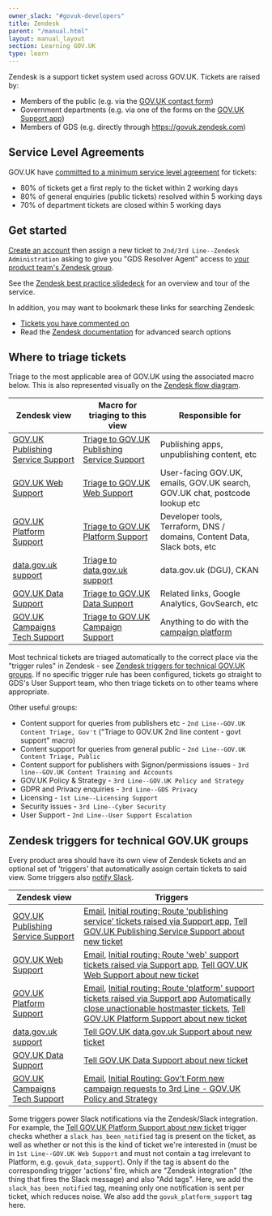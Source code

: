 ```yaml
---
owner_slack: "#govuk-developers"
title: Zendesk
parent: "/manual.html"
layout: manual_layout
section: Learning GOV.UK
type: learn
---
```


Zendesk is a support ticket system used across GOV.UK. Tickets are raised by:

- Members of the public (e.g. via the [GOV.UK contact form](https://www.gov.uk/contact/govuk))
- Government departments (e.g. via one of the forms on the [GOV.UK Support app](https://support.publishing.service.gov.uk/))
- Members of GDS (e.g. directly through <https://govuk.zendesk.com>)

## Service Level Agreements

GOV.UK have [committed to a minimum service level agreement](https://www.gov.uk/guidance/contact-the-government-digital-service/how-to-contact-gds) for tickets:

- 80% of tickets get a first reply to the ticket within 2 working days
- 80% of general enquiries (public tickets) resolved within 5 working days
- 70% of department tickets are closed within 5 working days

## Get started

[Create an account](https://govuk.zendesk.com/auth/v2/login/registration?auth_origin=3194076%2Cfalse%2Ctrue&amp;brand_id=3194076&amp;return_to=https%3A%2F%2Fgovuk.zendesk.com%2Fhc%2Fen-us&amp;theme=hc) then assign a new ticket to `2nd/3rd Line--Zendesk Administration` asking to give you "GDS Resolver Agent" access to [your product team's Zendesk group](#where-to-triage-tickets).

See the [Zendesk best practice slidedeck](https://docs.google.com/presentation/d/1iUbD-_uWyaNMeNj9h7Zvo9g2GWvRarg9kUh7pd0u32M/edit#slide=id.g134fafb13dc_0_0) for an overview and tour of the service.

In addition, you may want to bookmark these links for searching Zendesk:

- [Tickets you have commented on](https://govuk.zendesk.com/agent/search/1?type=ticket&q=commenter%3Ame)
- Read the [Zendesk documentation](https://support.zendesk.com/hc/en-us/articles/4408835086106-Using-Zendesk-Support-advanced-search) for advanced search options

## Where to triage tickets

Triage to the most applicable area of GOV.UK using the associated macro below. This is also represented visually on the [Zendesk flow diagram](https://docs.google.com/presentation/d/1EotoM2CVtqlnx54Qz5bP7OyIx5c9ji_GptUuymHkBrc/edit).

| Zendesk view | Macro for triaging to this view | Responsible for |
|--------------|---------------------------------|----------|
| [GOV.UK Publishing Service Support](https://govuk.zendesk.com/agent/filters/5273818481554) | [Triage to GOV.UK Publishing Service Support](https://govuk.zendesk.com/admin/workspaces/agent-workspace/macros/13679777581980) | Publishing apps, unpublishing content, etc |
| [GOV.UK Web Support](https://govuk.zendesk.com/agent/filters/360000012465) | [Triage to GOV.UK Web Support](https://govuk.zendesk.com/admin/workspaces/agent-workspace/macros/13679771783708) | User-facing GOV.UK, emails, GOV.UK search, GOV.UK chat, postcode lookup etc  |
| [GOV.UK Platform Support](https://govuk.zendesk.com/agent/filters/12863141605916) | [Triage to GOV.UK Platform Support](https://govuk.zendesk.com/admin/workspaces/agent-workspace/macros/13672505486492) | Developer tools, Terraform, DNS / domains, Content Data, Slack bots, etc |
| [data.gov.uk support](https://govuk.zendesk.com/agent/filters/1900002360214) | [Triage to data.gov.uk support](https://govuk.zendesk.com/admin/workspaces/agent-workspace/macros/13813477886620) | data.gov.uk (DGU), CKAN |
| [GOV.UK Data Support](https://govuk.zendesk.com/agent/filters/13388501247260) | [Triage to GOV.UK Data Support](https://govuk.zendesk.com/admin/workspaces/agent-workspace/macros/13661730061340) | Related links, Google Analytics, GovSearch, etc |
| [GOV.UK Campaigns Tech Support](https://govuk.zendesk.com/agent/filters/8935249582876) | [Triage to GOV.UK Campaign Support](https://govuk.zendesk.com/admin/workspaces/agent-workspace/macros/13792771654300) | Anything to do with the [campaign platform](https://userguide.campaign.gov.uk/) |

Most technical tickets are triaged automatically to the correct place via the "trigger rules" in Zendesk - see [Zendesk triggers for technical GOV.UK groups](#zendesk-triggers-for-technical-govuk-groups). If no specific trigger rule has been configured, tickets go straight to GDS's User Support team, who then triage tickets on to other teams where appropriate.

Other useful groups:

- Content support for queries from publishers etc - `2nd Line--GOV.UK Content Triage, Gov't` ("Triage to GOV.UK 2nd line content - govt support" macro)
- Content support for queries from general public - `2nd Line--GOV.UK Content Triage, Public`
- Content support for publishers with Signon/permissions issues - `3rd line--GOV.UK Content Training and Accounts`
- GOV.UK Policy & Strategy - `3rd Line--GOV.UK Policy and Strategy`
- GDPR and Privacy enquiries - `3rd Line--GDS Privacy`
- Licensing - `1st Line--Licensing Support`
- Security issues - `3rd Line--Cyber Security`
- User Support - `2nd Line--User Support Escalation`

## Zendesk triggers for technical GOV.UK groups

Every product area should have its own view of Zendesk tickets and an optional set of 'triggers' that automatically assign certain tickets to said view. Some triggers also [notify Slack](#slack-triggers).

| Zendesk view | Triggers |
|--------------|----------|
| [GOV.UK Publishing Service Support](https://govuk.zendesk.com/agent/filters/5273818481554) | [Email](https://govuk.zendesk.com/admin/objects-rules/rules/triggers/5591644703004), [Initial routing: Route 'publishing service' tickets raised via Support app](https://govuk.zendesk.com/admin/objects-rules/rules/triggers/14230797794460), [Tell GOV.UK Publishing Service Support about new ticket](https://govuk.zendesk.com/admin/objects-rules/rules/triggers/13776514277660) |
| [GOV.UK Web Support](https://govuk.zendesk.com/agent/filters/360000012465) | [Email](https://govuk.zendesk.com/admin/objects-rules/rules/triggers/16165694317596), [Initial routing: Route 'web' support tickets raised via Support app](https://govuk.zendesk.com/admin/objects-rules/rules/triggers/14231993238556), [Tell GOV.UK Web Support about new ticket](https://govuk.zendesk.com/admin/objects-rules/rules/triggers/13478776988188) |
| [GOV.UK Platform Support](https://govuk.zendesk.com/agent/filters/12863141605916) | [Email](https://govuk.zendesk.com/admin/objects-rules/rules/triggers/13149293739804), [Initial routing: Route 'platform' support tickets raised via Support app](https://govuk.zendesk.com/admin/objects-rules/rules/triggers/17923494146332) [Automatically close unactionable hostmaster tickets](https://govuk.zendesk.com/admin/objects-rules/rules/triggers/13991870416156), [Tell GOV.UK Platform Support about new ticket](https://govuk.zendesk.com/admin/objects-rules/rules/triggers/12864044593692) |
| [data.gov.uk support](https://govuk.zendesk.com/agent/filters/1900002360214) | [Tell GOV.UK data.gov.uk Support about new ticket](https://govuk.zendesk.com/admin/objects-rules/rules/triggers/14643274949020) |
| [GOV.UK Data Support](https://govuk.zendesk.com/agent/filters/13388501247260) | [Tell GOV.UK Data Support about new ticket](https://govuk.zendesk.com/admin/objects-rules/rules/triggers/14607012989980) |
| [GOV.UK Campaigns Tech Support](https://govuk.zendesk.com/agent/filters/8935249582876) | [Email](https://govuk.zendesk.com/admin/objects-rules/rules/triggers/4951487443986), [Initial Routing: Gov't Form new campaign requests to 3rd Line - GOV.UK Policy and Strategy](https://govuk.zendesk.com/admin/objects-rules/rules/triggers/30476171) |

Some triggers power Slack notifications via the Zendesk/Slack integration. For example, the [Tell GOV.UK Platform Support about new ticket](https://govuk.zendesk.com/admin/objects-rules/rules/triggers/12864044593692) trigger checks whether a `slack_has_been_notified` tag is present on the ticket, as well as whether or not this is the kind of ticket we're interested in (must be in `1st Line--GOV.UK Web Support` and must not contain a tag irrelevant to Platform, e.g. `govuk_data_support`). Only if the tag is absent do the corresponding trigger 'actions' fire, which are "Zendesk integration" (the thing that fires the Slack message) and also "Add tags". Here, we add the `slack_has_been_notified` tag, meaning only one notification is sent per ticket, which reduces noise. We also add the `govuk_platform_support` tag here.
